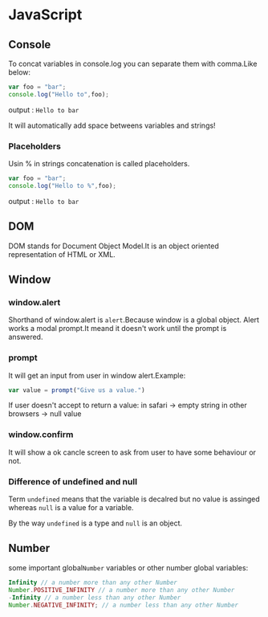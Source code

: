 JavaScript
========================
## Console
To concat variables in console.log you can separate them with comma.Like below:
~~~javascript
var foo = "bar";
console.log("Hello to",foo);
~~~
output : ```Hello to bar```

It will automatically add space betweens variables and strings!

### Placeholders
Usin % in strings concatenation is called placeholders.
~~~javascript
var foo = "bar";
console.log("Hello to %",foo);
~~~
output : ```Hello to bar```

## DOM
DOM stands for Document Object Model.It is an object oriented representation of HTML or XML.

## Window
### window.alert
Shorthand of window.alert is ```alert```.Because window is a global object.
Alert works a modal prompt.It meand it doesn't work until the prompt is answered.

### prompt
It will get an input from user in window alert.Example:
~~~javascript
var value = prompt("Give us a value.")
~~~
If user doesn't accept to return a value:
in safari -> empty string
in other browsers -> null value

### window.confirm
It will show a ok cancle screen to ask from user to have some behaviour or not.

### Difference of undefined and null
Term `undefined` means that the variable is decalred but no value is assinged whereas `null` is a value for a variable.

By the way `undefined` is a type and `null` is an object.

## Number
some important global`Number` variables or other number global variables:
~~~javascript
Infinity // a number more than any other Number
Number.POSITIVE_INFINITY // a number more than any other Number
-Infinity // a number less than any other Number
Number.NEGATIVE_INFINITY; // a number less than any other Number
~~~
